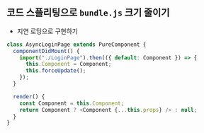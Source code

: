 ## 코드 스플리팅으로 `bundle.js` 크기 줄이기

- 지연 로딩으로 구현하기

```javascript
class AsyncLoginPage extends PureComponent {
  componentDidMount() {
    import("./LoginPage").then(({ default: Component }) => {
      this.Component = Component;
      this.forceUpdate();
    });
  }

  render() {
    const Component = this.Component;
    return Component ? <Component {...this.props} /> : null;
  }
}
```
